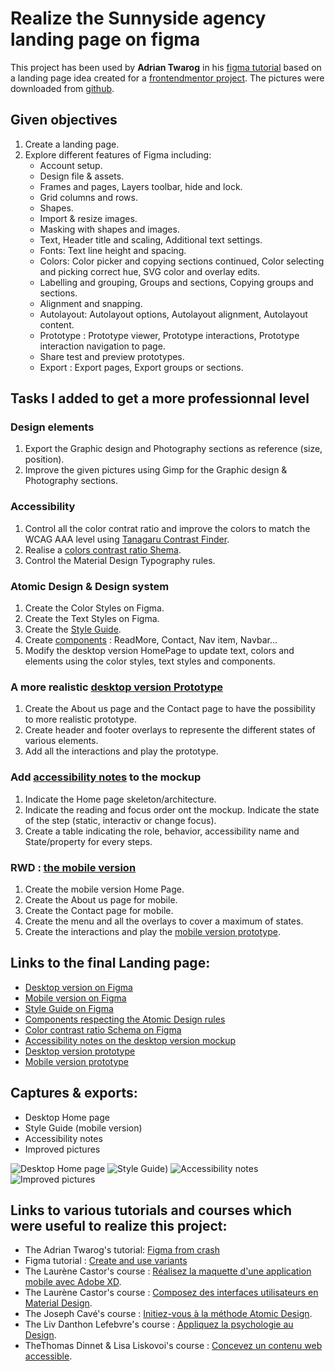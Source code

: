 # Realize the Sunnyside agency landing page on figma  
This project has been used by **Adrian Twarog** in his [figma tutorial](https://www.freecodecamp.org/news/figma-crash-course/) based on a landing page idea created for a [frontendmentor project](https://www.frontendmentor.io/solutions/sunnyside-agency-landing-page-mVy7o6ijV). 
The pictures were downloaded from [github](https://github.com/Adarshshanbhag5/Sunnyside-agency-landing-page-FrontendMentorIO).

## Given objectives
1. Create a landing page.
2. Explore different features of Figma including:
    * Account setup.  
    * Design file & assets.  
    * Frames and pages, Layers toolbar, hide and lock.  
    * Grid columns and rows.  
    * Shapes.  
    * Import & resize images.  
    * Masking with shapes and images.  
    * Text, Header title and scaling, Additional text settings.  
    * Fonts: Text line height and spacing.  
    * Colors: Color picker and copying sections continued, Color selecting and picking correct hue, SVG color and overlay edits.  
    * Labelling and grouping, Groups and sections, Copying groups and sections.  
    * Alignment and snapping.  
    * Autolayout: Autolayout options, Autolayout alignment, Autolayout content.  
    * Prototype : Prototype viewer, Prototype interactions, Prototype interaction navigation to page.  
    * Share test and preview prototypes.  
    * Export : Export pages, Export groups or sections.  

## Tasks I added to get a more professionnal level
### Design elements
1. Export the Graphic design and Photography sections as reference (size, position).  
2. Improve the given pictures using Gimp for the Graphic design & Photography sections.  

### Accessibility
1. Control all the color contrat ratio and improve the colors to match the WCAG AAA level using [Tanagaru Contrast Finder](https://contrast-finder.tanaguru.com/). 
2. Realise a [colors contrast ratio Shema](https://www.figma.com/file/KorWlWLjfqqE1BqGaStgOP/Sunnyside-Figma-from-crach-course?node-id=40%3A2).
3. Control the Material Design Typography rules.

### Atomic Design & Design system
1. Create the Color Styles on Figma.
2. Create the Text Styles on Figma.
3. Create the [Style Guide](https://www.figma.com/file/KorWlWLjfqqE1BqGaStgOP/Sunnyside-Figma-from-crach-course?node-id=40%3A3).
4. Create [components](https://www.figma.com/file/KorWlWLjfqqE1BqGaStgOP/Sunnyside-Figma-from-crach-course?node-id=55%3A123) : ReadMore, Contact, Nav item, Navbar...
5. Modify the desktop version HomePage to update text, colors and elements using the color styles, text styles and components.

### A more realistic [desktop version Prototype](https://www.figma.com/proto/KorWlWLjfqqE1BqGaStgOP/Sunnyside-Figma-from-crach-course?node-id=3%3A2&scaling=min-zoom&page-id=0%3A1&starting-point-node-id=3%3A2) 
1. Create the About us page and the Contact page to have the possibility to more realistic prototype.
2. Create header and footer overlays to represente the different states of various elements.
3. Add all the interactions and play the prototype.

### Add [accessibility notes](https://www.figma.com/file/KorWlWLjfqqE1BqGaStgOP/Sunnyside-Figma-from-crach-course?node-id=0%3A1) to the mockup
1. Indicate the Home page skeleton/architecture.
2. Indicate the reading and focus order ont the mockup. Indicate the state of the step (static, interactiv or change focus).
3. Create a table indicating the role, behavior, accessibility name and State/property for every steps.

### RWD : [the mobile version](https://www.figma.com/file/KorWlWLjfqqE1BqGaStgOP/Sunnyside-Figma-from-crach-course?node-id=35%3A2)
1. Create the mobile version Home Page.
2. Create the About us page for mobile.
3. Create the Contact page for mobile.
4. Create the menu and all the overlays to cover a maximum of states.
5. Create the interactions and play the [mobile version prototype](https://www.figma.com/proto/KorWlWLjfqqE1BqGaStgOP/Sunnyside-Figma-from-crach-course?node-id=51%3A34&scaling=scale-down&page-id=35%3A2&starting-point-node-id=51%3A34).


## Links to the final Landing page:
* [Desktop version on Figma](https://www.figma.com/file/KorWlWLjfqqE1BqGaStgOP/Sunnyside-Figma-from-crach-course?node-id=0%3A1)
* [Mobile version on Figma](https://www.figma.com/file/KorWlWLjfqqE1BqGaStgOP/Sunnyside-Figma-from-crach-course?node-id=35%3A2)
* [Style Guide on Figma](https://www.figma.com/file/KorWlWLjfqqE1BqGaStgOP/Sunnyside-Figma-from-crach-course?node-id=40%3A3)
* [Components respecting the Atomic Design rules](https://www.figma.com/file/KorWlWLjfqqE1BqGaStgOP/Sunnyside-Figma-from-crach-course?node-id=55%3A123)
* [Color contrast ratio Schema on Figma](https://www.figma.com/file/KorWlWLjfqqE1BqGaStgOP/Sunnyside-Figma-from-crach-course?node-id=40%3A2)
* [Accessibility notes on the desktop version mockup](https://www.figma.com/file/KorWlWLjfqqE1BqGaStgOP/Sunnyside-Figma-from-crach-course?node-id=0%3A1)
* [Desktop version prototype](https://www.figma.com/proto/KorWlWLjfqqE1BqGaStgOP/Sunnyside-Figma-from-crach-course?node-id=3%3A2&scaling=min-zoom&page-id=0%3A1&starting-point-node-id=3%3A2)
* [Mobile version prototype](https://www.figma.com/proto/KorWlWLjfqqE1BqGaStgOP/Sunnyside-Figma-from-crach-course?node-id=51%3A34&scaling=scale-down&page-id=35%3A2&starting-point-node-id=51%3A34)


## Captures & exports:
* Desktop Home page
* Style Guide (mobile version)
* Accessibility notes
* Improved pictures

![Desktop Home page]()
![Style Guide]())
![Accessibility notes]()
![Improved pictures]()


## Links to various tutorials and courses which were useful to realize this project:
* The Adrian Twarog's tutorial: [Figma from crash](https://www.freecodecamp.org/news/figma-crash-course/)
* Figma tutorial : [Create and use variants](https://help.figma.com/hc/en-us/articles/360056440594) 
* The Laurène Castor's course : [Réalisez la maquette d'une application mobile avec Adobe XD](https://openclassrooms.com/fr/courses/3014016-realisez-la-maquette-d-une-application-mobile-avec-adobe-xd).
* The Laurène Castor's course : [Composez des interfaces utilisateurs en Material Design](https://openclassrooms.com/fr/courses/3936801-composez-des-interfaces-utilisateurs-en-material-design).
* The Joseph Cavé's course : [Initiez-vous à la méthode Atomic Design](https://openclassrooms.com/fr/courses/5249021-initiez-vous-a-la-methode-atomic-design).
* The Liv Danthon Lefebvre's course : [Appliquez la psychologie au Design](https://openclassrooms.com/fr/courses/5248811-appliquez-la-psychologie-au-design).
* TheThomas Dinnet & Lisa Liskovoi's course : [Concevez un contenu web accessible](https://openclassrooms.com/fr/courses/6691346-concevez-un-contenu-web-accessible).
